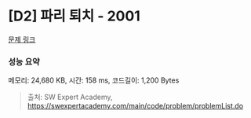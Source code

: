 # [D2] 파리 퇴치 - 2001 

[문제 링크](https://swexpertacademy.com/main/code/problem/problemDetail.do?contestProbId=AV5PzOCKAigDFAUq) 

### 성능 요약

메모리: 24,680 KB, 시간: 158 ms, 코드길이: 1,200 Bytes



> 출처: SW Expert Academy, https://swexpertacademy.com/main/code/problem/problemList.do
